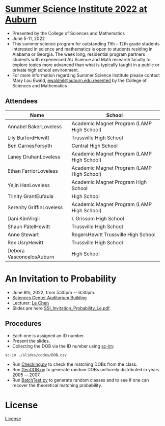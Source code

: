 # [Summer Science Institute 2022 at Auburn](https://www.auburn.edu/cosam/departments/outreach/programs/SSI/index_ssi.htm)
* Presented by the College of Sciences and Mathematics
* June 5-11, 2022
* This summer science program for outstanding 11th – 12th grade students interested in science and
  mathematics is open to students residing in Alabama or Georgia. The week long, residential program
  partners students with experienced AU Science and Math research faculty to explore topics more
  advanced than what is typically taught in a public or private high school environment.
* For more information regarding Summer Science Institute please contact Mary Lou Ewald,
  ewaldml@auburn.edu.resented by the College of Sciences and Mathematics

## Attendees

| Name                     | School                                     |
|--------------------------|--------------------------------------------|
| Annabel BakerLoveless    | Academic Magnet Program (LAMP High School) |
| Lily BurfordHewitt       | Trussville High School                     |
| Ben CarnesForsyth        | Central High School                        |
| Laney DruhanLoveless     | Academic Magnet Program (LAMP High School) |
| Ethan FarriorLoveless    | Academic Magnet Program (LAMP High School) |
| Yejin HanLoveless        | Academic Magnet Program High School        |
| Trinity GrantEufaula     | High School                                |
| Serenity GriffinLoveless | Academic Magnet Program (LAMP High School) |
| Dani KimVirgil           | I. Grissom High School                     |
| Shaun PatelHewitt        | Trussville High School                     |
| Anne Stewart             | RogersHewitt Trussville High School        |
| Rex UsryHewitt           | Trussville High School                     |
| Debora VasconcelosAuburn | High School                                |

# An Invitation to Probability
* June 8th, 2022, from 5:30pm -- 6:30pm.
* [Sciences Center Auditorium Building](https://calendar.auburn.edu/sciences_center_auditorium_bldg_603)
* Lecturer: [Le Chen](http://webhome.auburn.edu/~lzc0090/)
* Slides are here [SSI_Invitation_Probability_Le.pdf](./slides/SSI_Invitation_Probability_Le.pdf).

## Procedures
* Each one is assigned an ID number.
* Present the slides.
* Collecting the DOB via the ID number using [sc-im](https://github.com/andmarti1424/sc-im):
```
sc-im ./slides/codes/DOB.csv
```
* Run [Checking.py](./slides/codes/Checking.py) to check the matching DOBs from the class.
* Run [GenDOB.py](./slides/codes/GenDOB.py) to generate random DOBs uniformly distributed in years
  2005 -- 2007.
* Run [BatchTest.py](./slides/codes/BatchTest.py) to generate random classes and to see if one can
  recover the theoretical matching probability.

# License

[License](./LICENSE)


